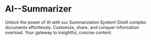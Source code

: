 # AI--Summarizer
Unlock the power of AI with our Summarization System! Distill complex documents effortlessly. Customize, share, and conquer information overload. Your gateway to insightful, concise content.
